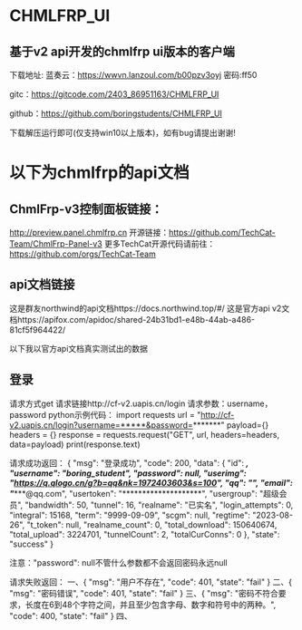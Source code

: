 # **CHMLFRP_UI**
## 基于v2 api开发的chmlfrp ui版本的客户端
下载地址: 蓝奏云：https://wwvn.lanzoul.com/b00pzv3oyj 密码:ff50

gitc：https://gitcode.com/2403_86951163/CHMLFRP_UI

github：https://github.com/boringstudents/CHMLFRP_UI

下载解压运行即可(仅支持win10以上版本)，如有bug请提出谢谢!


# **以下为chmlfrp的api文档**
## ChmlFrp-v3控制面板链接：
http://preview.panel.chmlfrp.cn
开源链接：https://github.com/TechCat-Team/ChmlFrp-Panel-v3
更多TechCat开源代码请前往：https://github.com/orgs/TechCat-Team

## api文档链接
这是群友northwind的api文档https://docs.northwind.top/#/
这是官方api v2文档https://apifox.com/apidoc/shared-24b31bd1-e48b-44ab-a486-81cf5f964422/

以下我以官方api文档真实测试出的数据
## 登录
请求方式get
请求链接http://cf-v2.uapis.cn/login
请求参数：username，password
python示例代码：
import requests
url = "http://cf-v2.uapis.cn/login?username=*****&password=*******"
payload={}
headers = {}
response = requests.request("GET", url, headers=headers, data=payload)
print(response.text)

请求成功返回：
{
    "msg": "登录成功",
    "code": 200,
    "data": {
        "id": ***,
        "username": "boring_student",
        "password": null,
        "userimg": "https://q.qlogo.cn/g?b=qq&nk=1972403603&s=100",
        "qq": "**********",
        "email": "**********@qq.com",
        "usertoken": "********************",
        "usergroup": "超级会员",
        "bandwidth": 50,
        "tunnel": 16,
        "realname": "已实名",
        "login_attempts": 0,
        "integral": 15168,
        "term": "9999-09-09",
        "scgm": null,
        "regtime": "2023-08-26",
        "t_token": null,
        "realname_count": 0,
        "total_download": 150640674,
        "total_upload": 3224701,
        "tunnelCount": 2,
        "totalCurConns": 0
    },
    "state": "success"
}

注意："password": null不管什么参数都不会返回密码永远null

请求失败返回：
一、{
    "msg": "用户不存在",
    "code": 401,
    "state": "fail"
}
二、{
    "msg": "密码错误",
    "code": 401,
    "state": "fail"
}
三、{
    "msg": "密码不符合要求，长度在6到48个字符之间，并且至少包含字母、数字和符号中的两种。",
    "code": 400,
    "state": "fail"
}
四、
## 
